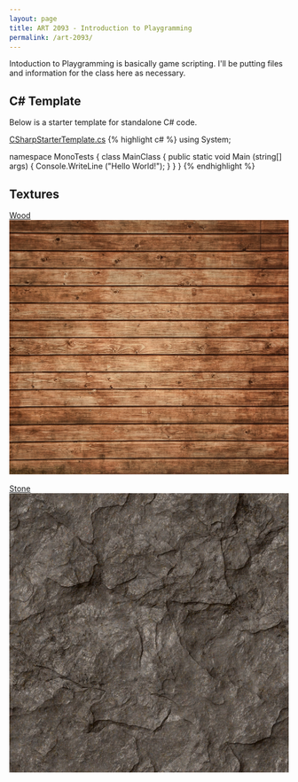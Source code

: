 ```yaml
---
layout: page
title: ART 2093 - Introduction to Playgramming
permalink: /art-2093/
---
```


Intoduction to Playgramming is basically game scripting. I'll be putting files and information for the class here as necessary.

## C# Template

Below is a starter template for standalone C# code.

[CSharpStarterTemplate.cs](/assets/CSharpStarterTemplate.cs)
{% highlight c# %}
using System;

namespace MonoTests
{
  class MainClass
  {
    public static void Main (string[] args)
    {
      Console.WriteLine ("Hello World!");
    }
  }
}
{% endhighlight %}

## Textures

[Wood](/assets/wood.jpg)
![Wood](/assets/wood.jpg)

[Stone](/assets/stone.jpg)
![Stone](/assets/stone.jpg)
